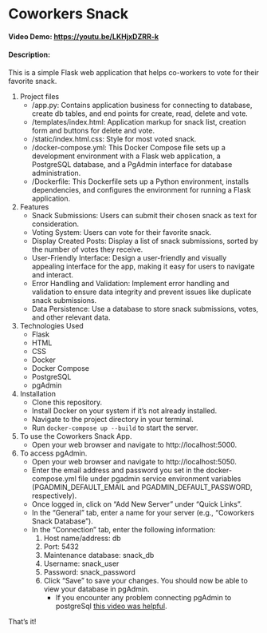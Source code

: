 
# Coworkers Snack
#### Video Demo:  https://youtu.be/LKHjxDZRR-k
#### Description:
This is a simple Flask web application that helps co-workers to vote for their favorite snack.
1. Project files
   - /app.py: Contains application business for connecting to database, create db tables, and end points for create, read, delete and vote.
   - /templates/index.html: Application markup for snack list, creation form and buttons for delete and vote.
   - /static/index.html.css: Style for most voted snack.
   - /docker-compose.yml: This Docker Compose file sets up a development environment with a Flask web application, a PostgreSQL database, and a PgAdmin interface for database administration.
   - /Dockerfile: This Dockerfile sets up a Python environment, installs dependencies, and configures the environment for running a Flask application.
1. Features
   - Snack Submissions: Users can submit their chosen snack as text for consideration.
   - Voting System: Users can vote for their favorite snack.
   - Display Created Posts: Display a list of snack submissions, sorted by the number of votes they receive.
   - User-Friendly Interface: Design a user-friendly and visually appealing interface for the app, making it easy for users to navigate and interact.
   - Error Handling and Validation: Implement error handling and validation to ensure data integrity and prevent issues like duplicate snack submissions.
   - Data Persistence: Use a database to store snack submissions, votes, and other relevant data.
1. Technologies Used
   - Flask
   - HTML
   - CSS
   - Docker
   - Docker Compose
   - PostgreSQL
   - pgAdmin
1. Installation
   - Clone this repository.
   - Install Docker on your system if it’s not already installed.
   - Navigate to the project directory in your terminal.
   - Run `docker-compose up --build` to start the server.
1. To use the Coworkers Snack App.
   - Open your web browser and navigate to http://localhost:5000.
1. To access pgAdmin.
   - Open your web browser and navigate to http://localhost:5050.
   - Enter the email address and password you set in the docker-compose.yml file under pgadmin service environment variables (PGADMIN_DEFAULT_EMAIL and PGADMIN_DEFAULT_PASSWORD, respectively).
   - Once logged in, click on “Add New Server” under “Quick Links”.
   - In the “General” tab, enter a name for your server (e.g., “Coworkers Snack Database”).
   - In the “Connection” tab, enter the following information:
        1. Host name/address: db
        1. Port: 5432
        1. Maintenance database: snack_db
        1. Username: snack_user
        1. Password: snack_password
        1. Click “Save” to save your changes. You should now be able to view your database in pgAdmin.
            - If you encounter any problem connecting pgAdmin to postgreSql [this video was helpful](https://www.youtube.com/watch?v=2BjrT14Heug&t=471s&ab_channel=AcerTech).

That’s it!
